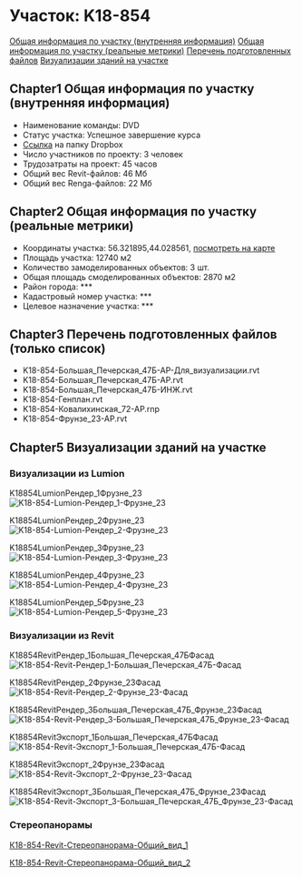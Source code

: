 # Участок: K18-854

[Общая информация по участку (внутренняя информация)](#Chapter1)
[Общая информация по участку (реальные метрики)](#Chapter2)
[Перечень подготовленных файлов](#Chapter3)
[Визуализации зданий на участке](#Chapter5)

## <a id="test">Chapter1</a> Общая информация по участку (внутренняя информация)
+ Наименование команды: DVD
+ Статус участка: Успешное завершение курса
+ [Ссылка](https://www.dropbox.com/sh/wvvgv1nw1iqred9/AADZqW-iNLIWtAXBnObUl5-Va/K18_854?dl=0) на папку Dropbox
+ Число участников по проекту: 3 человек
+ Трудозатраты на проект: 45 часов
+ Общий вес Revit-файлов: 46 Мб
+ Общий вес Renga-файлов: 22 Мб
## <a id="test">Chapter2</a> Общая информация по участку (реальные метрики)
+ Координаты участка: 56.321895,44.028561, [посмотреть на карте](yandex.ru/maps/47/nizhny-novgorod/?ll=56.321895%2C44.028561&z=19)
+ Площадь участка: 12740 м2
+ Количество замоделированных объектов: 3 шт.
+ Общая площадь смоделированных объектов: 2870 м2
+ Район города: *** 
+ Кадастровый номер участка: *** 
+ Целевое назначение участка: *** 
## <a id="test">Chapter3</a> Перечень подготовленных файлов (только список)
+ K18-854-Большая_Печерская_47Б-АР-Для_визуализации.rvt
+ K18-854-Большая_Печерская_47Б-АР.rvt
+ K18-854-Большая_Печерская_47Б-ИНЖ.rvt
+ K18-854-Генплан.rvt
+ K18-854-Ковалихинская_72-АР.rnp
+ K18-854-Фрунзе_23-АР.rvt
## <a id="test">Chapter5</a> Визуализации зданий на участке
### Визуализации из Lumion
K18854LumionРендер_1Фрузне_23
![K18-854-Lumion-Рендер_1-Фрузне_23](/Images/K18_854/K18-854-Lumion-Рендер_1-Фрузне_23_Compressed.jpg)

K18854LumionРендер_2Фрузне_23
![K18-854-Lumion-Рендер_2-Фрузне_23](/Images/K18_854/K18-854-Lumion-Рендер_2-Фрузне_23_Compressed.jpg)

K18854LumionРендер_3Фрузне_23
![K18-854-Lumion-Рендер_3-Фрузне_23](/Images/K18_854/K18-854-Lumion-Рендер_3-Фрузне_23_Compressed.jpg)

K18854LumionРендер_4Фрузне_23
![K18-854-Lumion-Рендер_4-Фрузне_23](/Images/K18_854/K18-854-Lumion-Рендер_4-Фрузне_23_Compressed.jpg)

K18854LumionРендер_5Фрузне_23
![K18-854-Lumion-Рендер_5-Фрузне_23](/Images/K18_854/K18-854-Lumion-Рендер_5-Фрузне_23_Compressed.jpg)

### Визуализации из Revit
K18854RevitРендер_1Большая_Печерская_47БФасад
![K18-854-Revit-Рендер_1-Большая_Печерская_47Б-Фасад](/Images/K18_854/K18-854-Revit-Рендер_1-Большая_Печерская_47Б-Фасад_Compressed.jpg)

K18854RevitРендер_2Фрунзе_23Фасад
![K18-854-Revit-Рендер_2-Фрунзе_23-Фасад](/Images/K18_854/K18-854-Revit-Рендер_2-Фрунзе_23-Фасад_Compressed.jpg)

K18854RevitРендер_3Большая_Печерская_47Б_Фрунзе_23Фасад
![K18-854-Revit-Рендер_3-Большая_Печерская_47Б_Фрунзе_23-Фасад](/Images/K18_854/K18-854-Revit-Рендер_3-Большая_Печерская_47Б_Фрунзе_23-Фасад_Compressed.jpg)

K18854RevitЭкспорт_1Большая_Печерская_47БФасад
![K18-854-Revit-Экспорт_1-Большая_Печерская_47Б-Фасад](/Images/K18_854/K18-854-Revit-Экспорт_1-Большая_Печерская_47Б-Фасад_Compressed.jpg)

K18854RevitЭкспорт_2Фрунзе_23Фасад
![K18-854-Revit-Экспорт_2-Фрунзе_23-Фасад](/Images/K18_854/K18-854-Revit-Экспорт_2-Фрунзе_23-Фасад_Compressed.jpg)

K18854RevitЭкспорт_3Большая_Печерская_47Б_Фрунзе_23Фасад
![K18-854-Revit-Экспорт_3-Большая_Печерская_47Б_Фрунзе_23-Фасад](/Images/K18_854/K18-854-Revit-Экспорт_3-Большая_Печерская_47Б_Фрунзе_23-Фасад_Compressed.jpg)

### Стереопанорамы
[К18-854-Revit-Стереопанорама-Общий_вид_1](https://pano.autodesk.com/pano.html?url=jpgs/7e9c4633-35e5-460f-99c2-ec417b896edb&version=2)

[К18-854-Revit-Стереопанорама-Общий_вид_2](https://pano.autodesk.com/pano.html?url=jpgs/c0988669-275c-45f0-8e2d-458978c3f16d&version=2)

